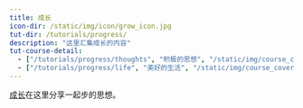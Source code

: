 ```yaml
---
title: 成长
icon-dir: /static/img/icon/grow_icon.jpg
tut-dir: /tutorials/progress/
description: "这里汇集成长的内容"
tut-course-detail:
  - ["/tutorials/progress/thoughts", "积极的思想", "/static/img/course_cover-small/thoughts.gif"]
  - ["/tutorials/progress/life", "美好的生活", "/static/img/course_cover-small/life.jpeg"]
---
```



<a href="{{page.tut-dir}}">成长</a>在这里分享一起步的思想。 

